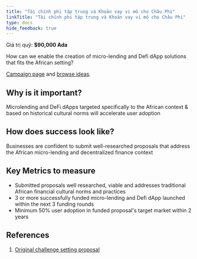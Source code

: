 ```yaml
---
title: "Tài chính phi tập trung và Khoản vay vi mô cho Châu Phi"
linkTitle: "Tài chính phi tập trung và Khoản vay vi mô cho Châu Phi"
type: docs
hide_feedback: true
---
```

Giá trị quỹ: **$90,000 Ada**

How can we enable the creation of micro-lending and Defi dApp solutions that fits the African setting?

[Campaign page](https://cardano.ideascale.com/a/campaign-home/26112) and [browse ideas](https://cardano.ideascale.com/a/ideas/top/campaign-filter/byids/campaigns/26112/stage/unspecified).

## Why is it important?

Microlending and DeFi dApps targeted specifically to the African context & based on historical cultural norms will accelerate user adoption

## How does success look like?

Businesses are confident to submit well-researched proposals that address the African micro-lending and decentralized finance context

## Key Metrics to measure

- Submitted proposals well researched, viable and addresses traditional African financial cultural norms and practices
- 3 or more successfully funded micro-lending and Defi dApp launched within the next 3 funding rounds
- Minimum 50% user adoption in funded proposal's target market within 2 years

## References

1. [Original challenge setting proposal](https://cardano.ideascale.com/a/dtd/DeFi-and-Microlending-for-Africa/340138-48088)